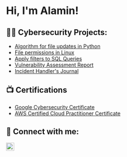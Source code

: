 <h1>Hi, I'm Alamin! </h1>

<h2>👨‍💻 Cybersecurity Projects:</h2>


  - [Algorithm for file updates in Python](https://github.com/Aminamrr/FileAlgorithmForPython.git)
  - [File permissions in Linux](https://github.com/Aminamrr/File-Permissions-in-Linux.git)
  - [Apply filters to SQL Queries](https://github.com/Aminamrr/ApplyFilterstoSQLQueries.git)
  - [Vulnerability Assessment Report](https://github.com/Aminamrr/VulnerabilityAssessmentReport.git)
  - [Incident Handler's Journal](https://github.com/Aminamrr/IncidentHandler-sJournal.git)


<h2>📺 Certifications</h2>

- [Google Cybersecurity Certificate](https://github.com/Aminamrr/GoogleCybersecurityCertificate.git)
- [AWS Certified Cloud Practitioner Certificate](https://github.com/Aminamrr/AWS-Cloud-Practitioner-Certificate.git)

<h2> 🤳 Connect with me:</h2>

[<img align="left" alt="JoshMadakor | LinkedIn" width="22px" src="https://cdn.jsdelivr.net/npm/simple-icons@v3/icons/linkedin.svg" />][linkedin]

[linkedin]: https://www.linkedin.com/in/alamin-abdulgadir-0a603b261/

<!--
**joshmadakor1/joshmadakor1** is a ✨ _special_ ✨ repository because its `README.md` (this file) appears on your GitHub profile.

Here are some ideas to get you started:

- 🔭 I’m currently working on ...
- 🌱 I’m currently learning ...
- 👯 I’m looking to collaborate on ...
- 🤔 I’m looking for help with ...
- 💬 Ask me about ...
- 📫 How to reach me: ...
- 😄 Pronouns: ...
- ⚡ Fun fact: ...
-->
